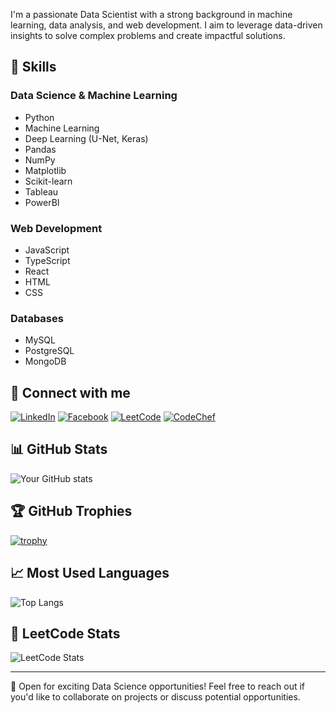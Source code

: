 I'm a passionate Data Scientist with a strong background in machine learning, data analysis, and web development. I aim to leverage data-driven insights to solve complex problems and create impactful solutions.

## 🚀 Skills

### Data Science & Machine Learning
- Python
- Machine Learning
- Deep Learning (U-Net, Keras)
- Pandas
- NumPy
- Matplotlib
- Scikit-learn
- Tableau
- PowerBI

### Web Development
- JavaScript
- TypeScript
- React
- HTML
- CSS

### Databases
- MySQL
- PostgreSQL
- MongoDB

## 🔗 Connect with me

[![LinkedIn](https://img.shields.io/badge/LinkedIn-0077B5?style=for-the-badge&logo=linkedin&logoColor=white)](https://www.linkedin.com/in/praveen-benakannanavar)
[![Facebook](https://img.shields.io/badge/Facebook-1877F2?style=for-the-badge&logo=facebook&logoColor=white)](https://www.facebook.com/praveen.benkannanavar/)
[![LeetCode](https://img.shields.io/badge/LeetCode-FFA116?style=for-the-badge&logo=LeetCode&logoColor=black)](https://leetcode.com/u/Praveenbenakannanavar)
[![CodeChef](https://img.shields.io/badge/CodeChef-5B4638?style=for-the-badge&logo=CodeChef&logoColor=white)](https://www.codechef.com/users/glad_crystal)

## 📊 GitHub Stats

![Your GitHub stats](https://github-readme-stats.vercel.app/api?username=praveenben&show_icons=true&theme=radical)

## 🏆 GitHub Trophies

[![trophy](https://github-profile-trophy.vercel.app/?username=praveenben&theme=onedark)](https://github.com/ryo-ma/github-profile-trophy)

## 📈 Most Used Languages

![Top Langs](https://github-readme-stats.vercel.app/api/top-langs/?username=praveenben&layout=compact)

## 🧠 LeetCode Stats

![LeetCode Stats](https://leetcard.jacoblin.cool/Praveenbenakannanavar?theme=dark&font=Roboto&ext=heatmap)

---

💼 Open for exciting Data Science opportunities! Feel free to reach out if you'd like to collaborate on projects or discuss potential opportunities.
